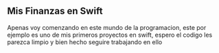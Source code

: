 ## Mis Finanzas en Swift

Apenas voy comenzando en este mundo de la programacion, este por ejemplo es uno de mis primeros proyectos en swift, espero el codigo les parezca limpio y bien hecho seguire trabajando en ello
